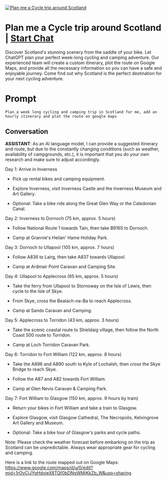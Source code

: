 
[![Plan me a Cycle trip around Scotland](https://flow-prompt-covers.s3.us-west-1.amazonaws.com/icon/futuristic/futu_1.png)](https://gptcall.net/chat.html?data=%7B%22contact%22%3A%7B%22id%22%3A%22xEoXOuAYRSwy1yW7OZmA5%22%2C%22flow%22%3Atrue%7D%7D)
# Plan me a Cycle trip around Scotland | [Start Chat](https://gptcall.net/chat.html?data=%7B%22contact%22%3A%7B%22id%22%3A%22xEoXOuAYRSwy1yW7OZmA5%22%2C%22flow%22%3Atrue%7D%7D)
Discover Scotland's stunning scenery from the saddle of your bike. Let ChatGPT plan your perfect week-long cycling and camping adventure. Our experienced team will create a custom itinerary, plot the route on Google Maps, and provide all the necessary information so you can have a safe and enjoyable journey. Come find out why Scotland is the perfect destination for your next cycling adventure.

# Prompt

```
Plan a week long cycling and camping trip in Scotland for me, add an hourly itinerary and plot the route on google maps
```

## Conversation

**ASSISTANT**: As an AI language model, I can provide a suggested itinerary and route, but due to the constantly changing conditions (such as weather, availability of campgrounds, etc.), it is important that you do your own research and make sure to adjust accordingly.



Day 1: Arrive in Inverness

- Pick up rental bikes and camping equipment.

- Explore Inverness, visit Inverness Castle and the Inverness Museum and Art Gallery.

- Optional: Take a bike ride along the Great Glen Way or the Caledonian Canal.



Day 2: Inverness to Dornoch (75 km, approx. 5 hours)

- Follow National Route 1 towards Tain, then take B9165 to Dornoch.

- Camp at Grannie's Heilan' Hame Holiday Park.



Day 3: Dornoch to Ullapool (105 km, approx. 7 hours)

- Follow A836 to Lairg, then take A837 towards Ullapool.

- Camp at Ardmair Point Caravan and Camping Site.



Day 4: Ullapool to Applecross (65 km, approx. 5 hours)

- Take the ferry from Ullapool to Stornoway on the Isle of Lewis, then cycle to the Isle of Skye.

- From Skye, cross the Bealach-na-Ba to reach Applecross. 

- Camp at Sands Caravan and Camping.



Day 5: Applecross to Torridon (43 km, approx. 3 hours)

- Take the scenic coastal route to Shieldaig village, then follow the North Coast 500 route to Torridon.

- Camp at Loch Torridon Caravan Park.



Day 6: Torridon to Fort William (122 km, approx. 8 hours)

- Take the A896 and A890 south to Kyle of Lochalsh, then cross the Skye Bridge to reach Skye.

- Follow the A87 and A82 towards Fort William.

- Camp at Glen Nevis Caravan & Camping Park.



Day 7: Fort William to Glasgow (150 km, approx. 9 hours by train)

- Return your bikes in Fort William and take a train to Glasgow.

- Explore Glasgow, visit Glasgow Cathedral, The Necropolis, Kelvingrove Art Gallery and Museum.

- Optional: Take a bike tour of Glasgow's parks and cycle paths.



Note: Please check the weather forecast before embarking on the trip as Scotland can be unpredictable. Always wear appropriate gear for cycling and camping. 



Here is a link to the route mapped out on Google Maps: https://www.google.com/maps/d/u/0/edit?mid=1rOvCjJYgHdyjeX8TQf0bDNgWMjKkZb_W&usp=sharing


